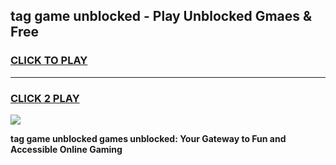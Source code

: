 
## tag game unblocked - Play Unblocked Gmaes & Free
<h3>
<a href="https://premium.freeplayer.one?title=tag_game_unblocked&ref=20F">CLICK TO PLAY</a></h3>
<hr>

<h3>
<a href="https://premium.freeplayer.one?title=tag_game_unblocked&ref=20F">CLICK 2 PLAY</a>
  
</h3>

<a href="https://premium.freeplayer.one?title=tag_game_unblocked&ref=20F/"><img src="https://clearcache.store/games.png"></a>


**tag game unblocked games unblocked: Your Gateway to Fun and Accessible Online Gaming**
